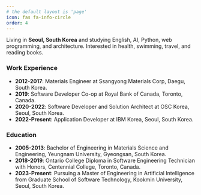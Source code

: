 ```yaml
---
# the default layout is 'page'
icon: fas fa-info-circle
order: 4
---
```


Living in **Seoul, South Korea** and studying English, AI, Python, web programming, and architecture. Interested in health, swimming, travel, and reading books.

### Work Experience
- **2012-2017**: Materials Engineer at Ssangyong Materials Corp, Daegu, South Korea.
- **2019**: Software Developer Co-op at Royal Bank of Canada, Toronto, Canada.
- **2020-2022**: Software Developer and Solution Architect at OSC Korea, Seoul, South Korea.
- **2022-Present**: Application Developer at IBM Korea, Seoul, South Korea.

### Education
- **2005-2013**: Bachelor of Engineering in Materials Science and Engineering, Yeungnam University, Gyeongsan, South Korea.
- **2018-2019**: Ontario College Diploma in Software Engineering Technician with Honors, Centennial College, Toronto, Canada.
- **2023-Present**: Pursuing a Master of Engineering in Artificial Intelligence from Graduate School of Software Technology, Kookmin University, Seoul, South Korea.
